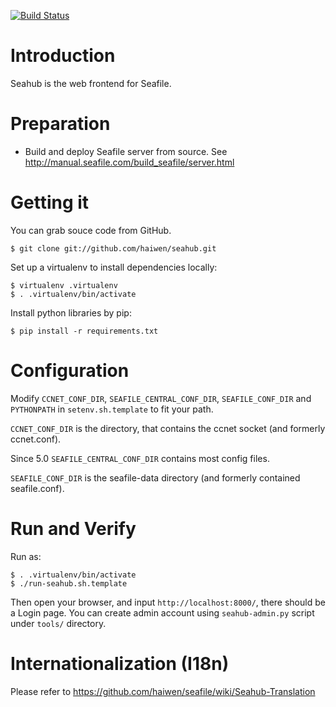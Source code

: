 [![Build Status](https://secure.travis-ci.org/haiwen/seahub.svg?branch=master)](http://travis-ci.org/haiwen/seahub)

Introduction
==========

Seahub is the web frontend for Seafile.

Preparation
==========

* Build and deploy Seafile server from source. See <http://manual.seafile.com/build_seafile/server.html>

Getting it
==========

You can grab souce code from GitHub.

    $ git clone git://github.com/haiwen/seahub.git

Set up a virtualenv to install dependencies locally:

    $ virtualenv .virtualenv
    $ . .virtualenv/bin/activate

Install python libraries by pip:

    $ pip install -r requirements.txt


Configuration
==========

Modify `CCNET_CONF_DIR`, `SEAFILE_CENTRAL_CONF_DIR`, `SEAFILE_CONF_DIR` and `PYTHONPATH` in `setenv.sh.template` to fit your path.

`CCNET_CONF_DIR` is the directory, that contains the ccnet socket (and formerly ccnet.conf).

Since 5.0 `SEAFILE_CENTRAL_CONF_DIR` contains most config files.

`SEAFILE_CONF_DIR` is the seafile-data directory (and formerly contained seafile.conf).

Run and Verify
==========

Run as:

    $ . .virtualenv/bin/activate
    $ ./run-seahub.sh.template

Then open your browser, and input `http://localhost:8000/`, there should be a Login page. You can create admin account using `seahub-admin.py` script under `tools/` directory.


Internationalization (I18n)
==========

Please refer to https://github.com/haiwen/seafile/wiki/Seahub-Translation

